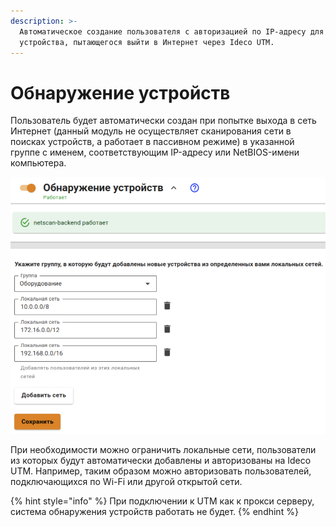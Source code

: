 ```yaml
---
description: >-
  Автоматическое создание пользователя с авторизацией по IP-адресу для
  устройства, пытающегося выйти в Интернет через Ideco UTM.
---
```


# Обнаружение устройств

Пользователь будет автоматически создан при попытке выхода в сеть Интернет (данный модуль не осуществляет сканирования сети в поисках устройств, а работает в пассивном режиме) в указанной группе с именем, соответствующим IP-адресу или NetBIOS-имени компьютера.

![](../../.gitbook/assets/discovery-dev.png)

При необходимости можно ограничить локальные сети, пользователи из которых будут автоматически добавлены и авторизованы на Ideco UTM. Например, таким образом можно авторизовать пользователей, подключающихся по Wi-Fi или другой открытой сети.

{% hint style="info" %}
При подключении к UTM как к прокси серверу, система обнаружения устройств работать не будет.
{% endhint %}
